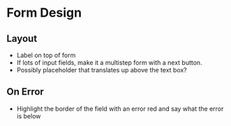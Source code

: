 # Form Design

## Layout

- Label on top of form
- If lots of input fields, make it a multistep form with a next button.
- Possibly placeholder that translates up above the text box?

## On Error

- Highlight the border of the field with an error red and say what the error is below
